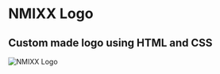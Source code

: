 # NMIXX Logo
## Custom made logo using HTML and CSS
<!-- image of the logo -->
![NMIXX Logo](logos/NMIXX/nmixx_logo_screenshot.png)

<!-- image of the reference -->